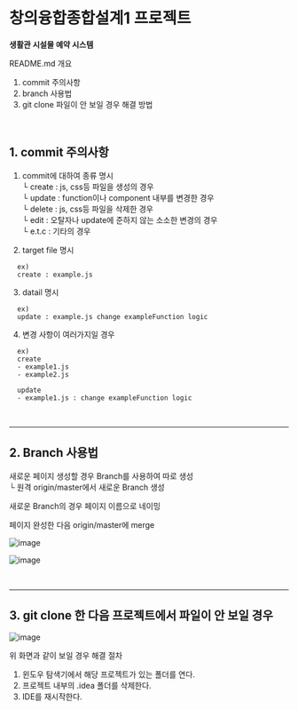 # 창의융합종합설계1 프로젝트<br>
**생활관 시설물 예약 시스템**

README.md 개요  
1. commit 주의사항
2. branch 사용법
3. git clone 파일이 안 보일 경우 해결 방법

<br>

## **1. commit 주의사항**
1. commit에 대하여 종류 명시<br>
  └ create : js, css등 파일을 생성의 경우<br>
  └ update : function이나 component 내부를 변경한 경우<br>
  └ delete : js, css등 파일을 삭제한 경우<br>
  └ edit : 오탈자나 update에 준하지 않는 소소한 변경의 경우<br>
  └ e.t.c : 기타의 경우
  
2. target file 명시<br>
```
  ex)
  create : example.js
```
3.  datail 명시<br>
```
  ex)
  update : example.js change exampleFunction logic
```
4. 변경 사항이 여러가지일 경우<br>
```
  ex)
  create
  - example1.js
  - example2.js
  
  update
  - example1.js : change exampleFunction logic
```
<br>

---

## **2. Branch 사용법**<br>
새로운 페이지 생성할 경우 Branch를 사용하여 따로 생성<br>
    └ 원격 origin/master에서 새로운 Branch 생성 

새로운 Branch의 경우 페이지 이름으로 네이밍

페이지 완성한 다음 origin/master에 merge
<br>

![image](https://user-images.githubusercontent.com/67218734/201326208-669aac73-00fd-4c7a-8ed2-666956972aa6.png)

![image](https://user-images.githubusercontent.com/67218734/201326308-0ccea3e1-e0cb-4c10-bc2b-a4e958ea340e.png)

<br>

---

## **3. git clone 한 다음 프로젝트에서 파일이 안 보일 경우**
![image](https://user-images.githubusercontent.com/67218734/201525954-1d425e9e-8603-4508-b2f4-1694a1f5c027.png)

위 화면과 같이 보일 경우 해결 절차
1. 윈도우 탐색기에서 해당 프로젝트가 있는 폴더를 연다.
2. 프로젝트 내부의 .idea 폴더를 삭제한다.
3. IDE를 재시작한다.
